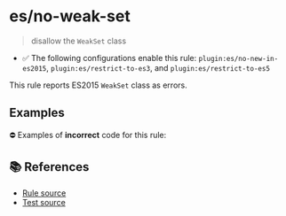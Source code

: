 # es/no-weak-set
> disallow the `WeakSet` class

- ✅ The following configurations enable this rule: `plugin:es/no-new-in-es2015`, `plugin:es/restrict-to-es3`, and `plugin:es/restrict-to-es5`

This rule reports ES2015 `WeakSet` class as errors.

## Examples

⛔ Examples of **incorrect** code for this rule:

<eslint-playground type="bad" code="/*eslint es/no-weak-set: error */
let set = new WeakSet()
" />

## 📚 References

- [Rule source](https://github.com/mysticatea/eslint-plugin-es/blob/v4.1.0/lib/rules/no-weak-set.js)
- [Test source](https://github.com/mysticatea/eslint-plugin-es/blob/v4.1.0/tests/lib/rules/no-weak-set.js)

